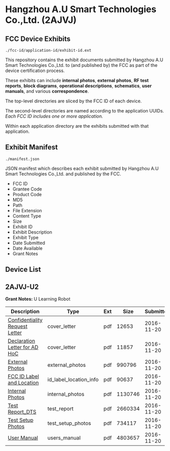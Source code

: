 # Hangzhou A.U Smart Technologies Co.,Ltd. (2AJVJ)
## FCC Device Exhibits

```
./fcc-id/application-id/exhibit-id.ext
```

This repository contains the exhibit documents submitted by Hangzhou A.U Smart Technologies Co.,Ltd. to (and published by) the FCC as part of the device certification process.

These exhibits can include **internal photos**, **external photos**, **RF test reports**, **block diagrams**, **operational descriptions**, **schematics**, **user manuals**, and various **correspondence**.

The top-level directories are sliced by the FCC ID of each device.

The second-level directories are named according to the application UUIDs. *Each FCC ID includes one or more application.*

Within each application directory are the exhibits submitted with that application. 

## Exhibit Manifest

```
./manifest.json
```

JSON manifest which describes each exhibit submitted by Hangzhou A.U Smart Technologies Co.,Ltd. and published by the FCC.

- FCC ID
- Grantee Code
- Product Code
- MD5
- Path
- File Extension
- Content Type
- Size
- Exhibit ID
- Exhibit Description
- Exhibit Type
- Date Submitted
- Date Available
- Grant Notes

## Device List
## 2AJVJ-U2
**Grant Notes:** U Learning Robot

| Description | Type | Ext | Size | Submitted | Available |
| ----------- | ---- | --- | ---- | --------- | --------- |
| [Confidentiality Request Letter](2AJVJ-U2/383720b1bdeb09383265aaa3cd3e5f5d/3200959.pdf) | cover_letter | pdf | 12653 | 2016-11-20 | 2016-11-20 |
| [Declaration Letter for AD HoC](2AJVJ-U2/383720b1bdeb09383265aaa3cd3e5f5d/3200960.pdf) | cover_letter | pdf | 11857 | 2016-11-20 | 2016-11-20 |
| [External Photos](2AJVJ-U2/383720b1bdeb09383265aaa3cd3e5f5d/3200961.pdf) | external_photos | pdf | 990796 | 2016-11-20 | 2016-11-20 |
| [FCC ID Label and Location](2AJVJ-U2/383720b1bdeb09383265aaa3cd3e5f5d/3200963.pdf) | id_label_location_info | pdf | 90637 | 2016-11-20 | 2016-11-20 |
| [Internal Photos](2AJVJ-U2/383720b1bdeb09383265aaa3cd3e5f5d/3200962.pdf) | internal_photos | pdf | 1130746 | 2016-11-20 | 2016-11-20 |
| [Test Report_DTS](2AJVJ-U2/383720b1bdeb09383265aaa3cd3e5f5d/3200965.pdf) | test_report | pdf | 2660334 | 2016-11-20 | 2016-11-20 |
| [Test Setup Photos](2AJVJ-U2/383720b1bdeb09383265aaa3cd3e5f5d/3200964.pdf) | test_setup_photos | pdf | 734117 | 2016-11-20 | 2016-11-20 |
| [User Manual](2AJVJ-U2/383720b1bdeb09383265aaa3cd3e5f5d/3200966.pdf) | users_manual | pdf | 4803657 | 2016-11-20 | 2016-11-20 |
